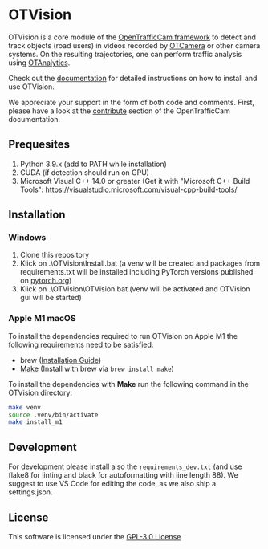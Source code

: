 # OTVision

OTVision is a core module of the [OpenTrafficCam framework](https://github.com/OpenTrafficCam) to detect and track objects (road users) in videos recorded by [OTCamera](https://github.com/OpenTrafficCam/OTCamera) or other camera systems. On the resulting trajectories, one can perform traffic analysis using [OTAnalytics](https://github.com/OpenTrafficCam/OTAnalytics).

Check out the [documentation](https://opentrafficcam.org/OTVision/) for detailed instructions on how to install and use OTVision.

We appreciate your support in the form of both code and comments. First, please have a look at the [contribute](https://opentrafficcam.org/contribute) section of the OpenTrafficCam documentation.

## Prequesites

1. Python 3.9.x (add to PATH while installation)
2. CUDA (if detection should run on GPU)
3. Microsoft Visual C++ 14.0 or greater (Get it with "Microsoft C++ Build Tools": <https://visualstudio.microsoft.com/visual-cpp-build-tools/>

## Installation

### Windows

1. Clone this repository
2. Klick on .\OTVision\Install.bat (a venv will be created and packages from requirements.txt will be installed including PyTorch versions published on [pytorch.org](https://pytorch.org/get-started/locally/))
3. Klick on .\OTVision\OTVision.bat (venv will be activated and OTVision gui will be started)

### Apple M1 macOS

To install the dependencies required to run OTVision on Apple M1 the following requirements need to be satisfied:

- brew ([Installation Guide](https://brew.sh))
- [Make](https://www.gnu.org/software/make/) (Install with brew via `brew install make`)

To install the dependencies with **Make** run the following command in the OTVision directory:

```bash
make venv
source .venv/bin/activate
make install_m1
```

## Development

For development please install also the ```requirements_dev.txt``` (and use flake8 for linting and black for autoformatting with line length 88).
We suggest to use VS Code for editing the code, as we also ship a settings.json.

## License

This software is licensed under the [GPL-3.0 License](LICENSE)
